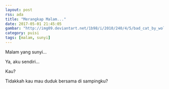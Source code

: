 ```yaml
---
layout: post
rss: ada
title: "Merangkap Malam..."
date: 2017-05-01 21:45:05
gambar: "http://img09.deviantart.net/1b98/i/2010/240/4/5/bad_cat_by_wolf_minori-d2xg0ji.jpg"
category: puisi
tags: [malam, sunyi]
---
```


Malam yang sunyi...

Ya, aku sendiri...

Kau?

Tidakkah kau mau duduk bersama di sampingku?